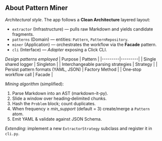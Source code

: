 ## About Pattern Miner

*Architectural style*. The app follows a **Clean Architecture** layered layout:

* `extractor` (Infrastructure) — pulls raw Markdown and yields candidate fragments.
* `patterns` (Domain) — entities: `Pattern`, `PatternRepository`.
* `miner` (Application) — orchestrates the workflow via the **Facade** pattern.
* `cli` (Interface) — *Adapter* exposing a Click CLI.

*Design patterns employed*
| Purpose | Pattern |
|---------|---------|
| Single shared logger | Singleton |
| Interchangeable parsing strategies | Strategy |
| Persist pattern formats (YAML, JSON) | Factory Method |
| One‑stop workflow call | Facade |

*Mining algorithm* (simplified):
1. Parse Markdown into an AST (markdown-it-py).
2. Slide a window over heading‑delimited chunks.
3. Hash the `Problem` block; count duplicates.
4. When frequency ≥ *min_support* (default = 3) create/merge a `Pattern` atom.
5. Emit YAML & validate against JSON Schema.

*Extending*: implement a new `ExtractorStrategy` subclass and register it in `cli.py`.
